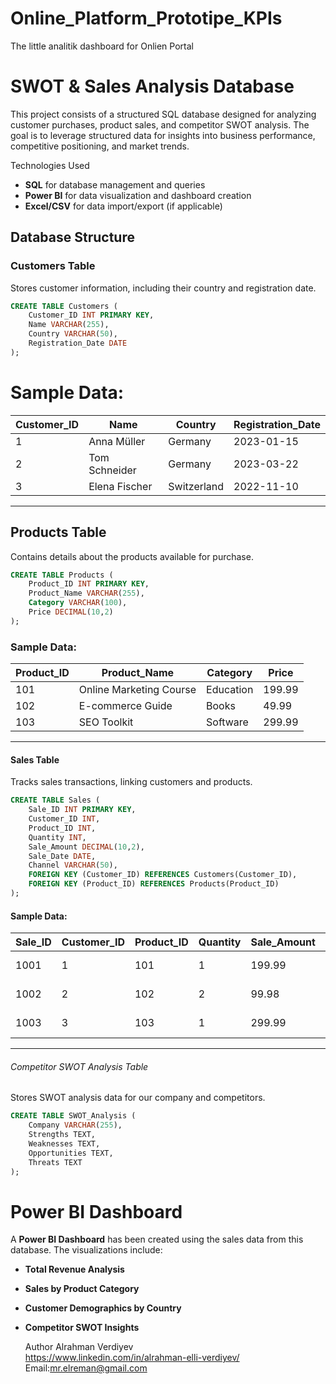 # Online_Platform_Prototipe_KPIs
The little analitik dashboard for Onlien Portal
  
   
   # SWOT & Sales Analysis Database

This project consists of a structured SQL database designed for analyzing customer purchases, product sales, and competitor SWOT analysis. The goal is to leverage structured data for insights into business performance, competitive positioning, and market trends.

   Technologies Used
- **SQL** for database management and queries
- **Power BI** for data visualization and dashboard creation
- **Excel/CSV** for data import/export (if applicable)

##  Database Structure

###  Customers Table
Stores customer information, including their country and registration date.

```sql
CREATE TABLE Customers (
    Customer_ID INT PRIMARY KEY,
    Name VARCHAR(255),
    Country VARCHAR(50),
    Registration_Date DATE
);
```
# Sample Data:
| Customer_ID | Name          | Country      | Registration_Date |
|------------|--------------|-------------|------------------|
| 1          | Anna Müller  | Germany     | 2023-01-15      |
| 2          | Tom Schneider | Germany     | 2023-03-22      |
| 3          | Elena Fischer | Switzerland | 2022-11-10      |

---

## Products Table
Contains details about the products available for purchase.

```sql
CREATE TABLE Products (
    Product_ID INT PRIMARY KEY,
    Product_Name VARCHAR(255),
    Category VARCHAR(100),
    Price DECIMAL(10,2)
);
```
### Sample Data:
| Product_ID | Product_Name               | Category     | Price  |
|-----------|---------------------------|-------------|--------|
| 101       | Online Marketing Course    | Education   | 199.99 |
| 102       | E-commerce Guide           | Books       | 49.99  |
| 103       | SEO Toolkit                | Software    | 299.99 |

---

#### Sales Table
Tracks sales transactions, linking customers and products.

```sql
CREATE TABLE Sales (
    Sale_ID INT PRIMARY KEY,
    Customer_ID INT,
    Product_ID INT,
    Quantity INT,
    Sale_Amount DECIMAL(10,2),
    Sale_Date DATE,
    Channel VARCHAR(50),
    FOREIGN KEY (Customer_ID) REFERENCES Customers(Customer_ID),
    FOREIGN KEY (Product_ID) REFERENCES Products(Product_ID)
);
```
#### Sample Data:
| Sale_ID | Customer_ID | Product_ID | Quantity | Sale_Amount | Sale_Date  | Channel      |
|--------|------------|-----------|----------|------------|-----------|------------|
| 1001   | 1          | 101       | 1        | 199.99     | 2023-02-01 | Website    |
| 1002   | 2          | 102       | 2        | 99.98      | 2023-04-10 | Social Media |
| 1003   | 3          | 103       | 1        | 299.99     | 2023-12-05 | Affiliate  |

---

###### Competitor SWOT Analysis Table
Stores SWOT analysis data for our company and competitors.

```sql
CREATE TABLE SWOT_Analysis (
    Company VARCHAR(255),
    Strengths TEXT,
    Weaknesses TEXT,
    Opportunities TEXT,
    Threats TEXT
);
```


# Power BI Dashboard
A **Power BI Dashboard** has been created using the sales data from this database. The visualizations include:
- **Total Revenue Analysis**
- **Sales by Product Category**
- **Customer Demographics by Country**
- **Competitor SWOT Insights**





  Author
 Alrahman Verdiyev  
https://www.linkedin.com/in/alrahman-elli-verdiyev/  
 Email:mr.elreman@gmail.com



